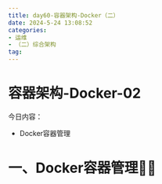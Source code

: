 ```yaml
---
title: day60-容器架构-Docker（二）
date: 2024-5-24 13:08:52
categories:
- 运维
- （二）综合架构
tag:
---
```


# 容器架构-Docker-02

今日内容：

- Docker容器管理

# 一、Docker容器管理🌟🌟



